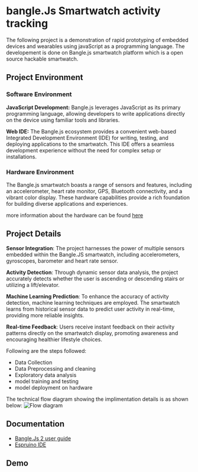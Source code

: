 
# bangle.Js Smartwatch activity tracking

The following project is a demonstration of rapid prototyping of embedded devices and wearables using javaScript as a programming language. The developement is done on Bangle.js smartwatch platform which is a open source hackable smartwatch. 

## Project Environment

### Software Environment

**JavaScript Development:** Bangle.js leverages JavaScript as its primary programming language, allowing developers to write applications directly on the device using familiar tools and libraries.

**Web IDE:** The Bangle.js ecosystem provides a convenient web-based Integrated Development Environment (IDE) for writing, testing, and deploying applications to the smartwatch. This IDE offers a seamless development experience without the need for complex setup or installations.

### Hardware Environment
The Bangle.js smartwatch boasts a range of sensors and features, including an accelerometer, heart rate monitor, GPS, Bluetooth connectivity, and a vibrant color display. These hardware capabilities provide a rich foundation for building diverse applications and experiences.

more information about the hardware can be found [here](https://www.espruino.com/Bangle.js2)
## Project Details

**Sensor Integration**: The project harnesses the power of multiple sensors embedded within the Bangle.JS smartwatch, including accelerometers, gyroscopes, barometer and heart rate sensor.

**Activity Detection**: Through dynamic sensor data analysis, the project accurately detects whether the user is ascending or descending stairs or utilizing a lift/elevator.

**Machine Learning Prediction**: To enhance the accuracy of activity detection, machine learning techniques are employed. The smartwatch learns from historical sensor data to predict user activity in real-time, providing more reliable insights.

**Real-time Feedback**: Users receive instant feedback on their activity patterns directly on the smartwatch display, promoting awareness and encouraging healthier lifestyle choices.

Following are the steps followed:

- Data Collection 
- Data Preprocessing and cleaning
- Exploratory data analysis
- model training and testing
- model deployment on hardware

The technical flow diagram showing the implimentation details is as shown below:
![Flow diagram]()



## Documentation

- [Bangle.Js 2 user guide](https://www.espruino.com/Bangle.js2)
- [Espruino IDE](https://www.espruino.com/Bangle.js2)



## Demo



